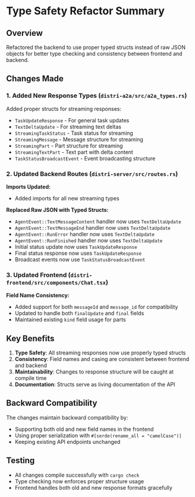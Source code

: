 # Type Safety Refactor Summary

## Overview
Refactored the backend to use proper typed structs instead of raw JSON objects for better type checking and consistency between frontend and backend.

## Changes Made

### 1. Added New Response Types (`distri-a2a/src/a2a_types.rs`)

Added proper structs for streaming responses:
- `TaskUpdateResponse` - For general task updates
- `TextDeltaUpdate` - For streaming text deltas
- `StreamingTaskStatus` - Task status for streaming
- `StreamingMessage` - Message structure for streaming
- `StreamingPart` - Part structure for streaming
- `StreamingTextPart` - Text part with delta content
- `TaskStatusBroadcastEvent` - Event broadcasting structure

### 2. Updated Backend Routes (`distri-server/src/routes.rs`)

**Imports Updated:**
- Added imports for all new streaming types

**Replaced Raw JSON with Typed Structs:**
- `AgentEvent::TextMessageContent` handler now uses `TextDeltaUpdate`
- `AgentEvent::TextMessageEnd` handler now uses `TextDeltaUpdate` 
- `AgentEvent::RunError` handler now uses `TextDeltaUpdate`
- `AgentEvent::RunFinished` handler now uses `TextDeltaUpdate`
- Initial status update now uses `TaskUpdateResponse`
- Final status response now uses `TaskUpdateResponse`
- Broadcast events now use `TaskStatusBroadcastEvent`

### 3. Updated Frontend (`distri-frontend/src/components/Chat.tsx`)

**Field Name Consistency:**
- Added support for both `messageId` and `message_id` for compatibility
- Updated to handle both `finalUpdate` and `final` fields
- Maintained existing `kind` field usage for parts

## Key Benefits

1. **Type Safety**: All streaming responses now use properly typed structs
2. **Consistency**: Field names and casing are consistent between frontend and backend
3. **Maintainability**: Changes to response structure will be caught at compile time
4. **Documentation**: Structs serve as living documentation of the API

## Backward Compatibility

The changes maintain backward compatibility by:
- Supporting both old and new field names in the frontend
- Using proper serialization with `#[serde(rename_all = "camelCase")]`
- Keeping existing API endpoints unchanged

## Testing

- All changes compile successfully with `cargo check`
- Type checking now enforces proper structure usage
- Frontend handles both old and new response formats gracefully